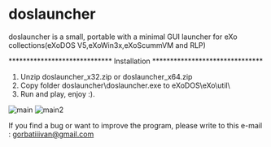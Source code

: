 # doslauncher

doslauncher is a small, portable with a minimal GUI launcher for eXo collections(eXoDOS V5,eXoWin3x,eXoScummVM and RLP)


*****************************   Installation   *******************************

1. Unzip doslauncher_x32.zip or doslauncher_x64.zip
2. Copy folder doslauncher\doslauncher.exe to eXoDOS\eXo\util\
3. Run and play, enjoy :).

![main](https://user-images.githubusercontent.com/84850541/131106238-1d3f7439-2fc4-4927-8352-7dd8b4e2b88e.PNG)
![main2](https://user-images.githubusercontent.com/84850541/131106276-4bd1c8d6-7223-41cd-8bb5-c73a20544e70.PNG)

If you find a bug or want to improve the program, please write to this e-mail : gorbatiiivan@gmail.com

